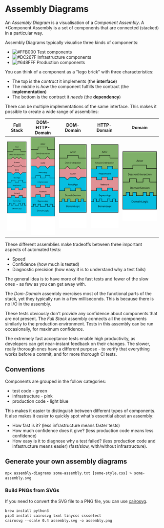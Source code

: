 # Assembly Diagrams

An *Assembly Diagram* is a visualisation of a *Component Assembly*.
A *Component Assembly is a set of components that are connected (stacked) in a particular way.

Assembly Diagrams typically visualise three kinds of components:

* ![#FFB000](https://via.placeholder.com/15/FFB000/000000?text=+) Test components
* ![#DC267F](https://via.placeholder.com/15/DC267F/000000?text=+) Infrastructure components
* ![#648FFF](https://via.placeholder.com/15/648FFF/000000?text=+) Production components

You can think of a component as a "lego brick" with three characteristics:

* The top is the *contract* it implements (the **interface**)
* The middle is *how* the component fulfills the contract (the **implementation**)
* The bottom is the contract it *needs* (the **dependency**)

There can be multiple implementations of the same interface. This makes it possible to create a wide
range of assemblies:

| Full Stack                                   | DOM-HTTP-Domain                         | DOM-Domain                         | HTTP-Domain                         | Domain                              |
| ---------------------------------------------| --------------------------------------- | ---------------------------------- | ----------------------------------- | ----------------------------------- |
| ![test](images/svg/webdriver-full-stack.svg) | ![test](images/svg/dom-http-domain.svg) | ![test](images/svg/dom-domain.svg) | ![test](images/svg/http-domain.svg) | ![test](images/svg/domain.svg) |

These different assemblies make tradeoffs between three important aspects of automated tests:

* Speed
* Confidence (how much is tested)
* Diagnostic precision (how easy it is to understand why a test fails)

The general idea is to have more of the fast tests and fewer of the slow ones -
as few as you can get away with.

The *Dom-Domain* assembly exercises most of the functional parts of the stack, yet they
typically run in a few milliseconds. This is because there is no I/O in the assembly.

These tests obviously don't provide any confidence about components that are not present.
The *Full Stack* assembly connects all the components similarly to the production environment.
Tests in this assembly can be run occasionally, for maximum confidence.

The extremely fast acceptance tests enable high productivity, as developers can
get near-instant feedback on their changes. The slower, really thorough
ones have a different purpose - to verify that everything works before a commit,
and for more thorough CI tests.

## Conventions

Components are grouped in the follow categories:

* test code - green
* infrastructure - pink
* production code  - light blue

This makes it easier to distinguish between different types of components.
It also makes it easier to quickly spot what's essential about an assembly:

* How fast is it? (less infrastructure means faster tests)
* How much confidence does it give? (less production code means less confidence)
* How easy is it to diagnose why a test failed? (less production code and infastructure means easier)
  (fast/slow, with/without infrastructure).

## Generate your own assembly diagrams

    npx assembly-diagrams some-assembly.txt [some-style.css] > some-assembly.svg

### Build PNGs from SVGs

If you need to convert the SVG file to a PNG file, you can use [cairosvg]().

    brew install python3
    pip3 install cairosvg lxml tinycss cssselect
    cairosvg --scale 0.4 assembly.svg -o assembly.png
